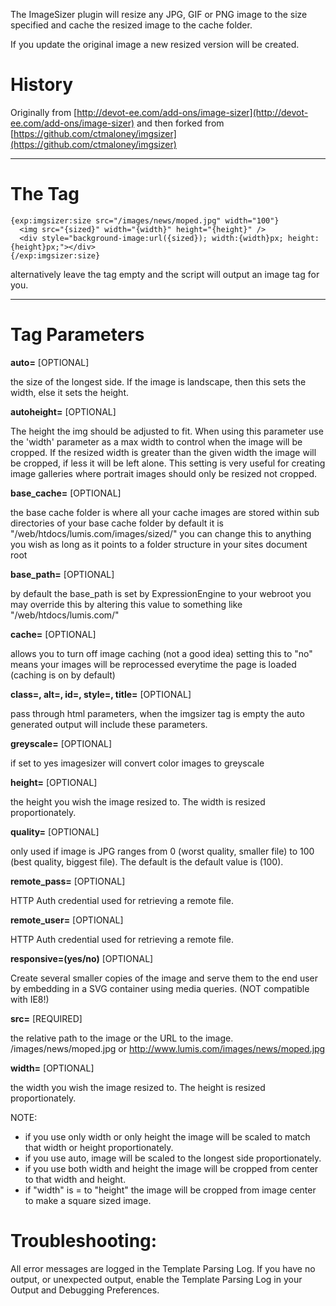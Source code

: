 The ImageSizer plugin will resize any JPG, GIF or PNG image to the size specified
and cache the resized image to the cache folder.

If you update the original image a new resized version will be created. 


# History

Originally from [http://devot-ee.com/add-ons/image-sizer](http://devot-ee.com/add-ons/image-sizer) and then forked from [https://github.com/ctmaloney/imgsizer](https://github.com/ctmaloney/imgsizer)

---

# The Tag


    {exp:imgsizer:size src="/images/news/moped.jpg" width="100"}
      <img src="{sized}" width="{width}" height="{height}" />
      <div style="background-image:url({sized}); width:{width}px; height:{height}px;"></div>
    {/exp:imgsizer:size}

alternatively leave the tag empty and the script will output an image tag for you.

---

# Tag Parameters

**auto=** [OPTIONAL]

the size of the longest side. If the image is landscape, then this sets the width, else it sets the height.

**autoheight=** [OPTIONAL] 

The height the img should be adjusted to fit. When using this parameter use the 'width' parameter as a max width to control when the image will be cropped.  If the resized width is greater than the given width the image will be cropped, if less it will be left alone.  This setting is very useful for creating image galleries where portrait images should only be resized not cropped.

**base_cache=** [OPTIONAL] 

the base cache folder is where all your cache images are stored within sub directories of your base cache folder by default it is "/web/htdocs/lumis.com/images/sized/" you can change this to anything you wish as long as it points to a folder structure in your sites document root 

**base_path=** [OPTIONAL]

by default the base_path is set by ExpressionEngine to your webroot you may override this by altering this value to something like "/web/htdocs/lumis.com/" 

**cache=** [OPTIONAL]

allows you to turn off image caching (not a good idea) setting this to "no" means your images will be reprocessed everytime the page is loaded (caching is on by default)

**class=, alt=, id=, style=, title=** [OPTIONAL]

pass through html parameters, when the imgsizer tag is empty the auto generated output will include these parameters.

**greyscale=** [OPTIONAL]

if set to yes imagesizer will convert color images to greyscale
    
**height=** [OPTIONAL] 

the height you wish the image resized to. The width is resized proportionately.

**quality=** [OPTIONAL]

only used if image is JPG ranges from 0 (worst quality, smaller file) to 100 (best quality, biggest file). The default is the default value is (100).

**remote_pass=** [OPTIONAL]

HTTP Auth credential used for retrieving a remote file.

**remote_user=** [OPTIONAL]

HTTP Auth credential used for retrieving a remote file.

**responsive=(yes/no)** [OPTIONAL]

Create several smaller copies of the image and serve them to the end user by embedding in a SVG container using media queries. (NOT compatible with IE8!)

**src=** [REQUIRED] 

the relative path to the image or the URL to the image. /images/news/moped.jpg  or  http://www.lumis.com/images/news/moped.jpg

**width=** [OPTIONAL] 

the width you wish the image resized to. The height is resized proportionately.

NOTE:
* if you use only width or only height the image will be scaled to match that width or height proportionately. 
* if you use auto, image will be scaled to the longest side proportionately. 
* if you use both width and height the image will be cropped from center to that width and height.
* if "width" is = to "height" the image will be cropped from image center to make a square sized image.

# Troubleshooting:

All error messages are logged in the Template Parsing Log.  If you have no output, or unexpected output, enable the Template Parsing Log in your Output and Debugging Preferences.